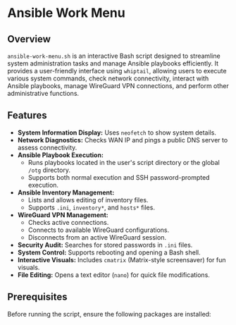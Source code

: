 # Ansible Work Menu

## Overview

`ansible-work-menu.sh` is an interactive Bash script designed to streamline system administration tasks and manage Ansible playbooks efficiently. It provides a user-friendly interface using `whiptail`, allowing users to execute various system commands, check network connectivity, interact with Ansible playbooks, manage WireGuard VPN connections, and perform other administrative functions.

## Features

- **System Information Display:** Uses `neofetch` to show system details.
- **Network Diagnostics:** Checks WAN IP and pings a public DNS server to assess connectivity.
- **Ansible Playbook Execution:**
  - Runs playbooks located in the user's script directory or the global `/otg` directory.
  - Supports both normal execution and SSH password-prompted execution.
- **Ansible Inventory Management:**
  - Lists and allows editing of inventory files.
  - Supports `.ini`, `inventory*`, and `hosts*` files.
- **WireGuard VPN Management:**
  - Checks active connections.
  - Connects to available WireGuard configurations.
  - Disconnects from an active WireGuard session.
- **Security Audit:** Searches for stored passwords in `.ini` files.
- **System Control:** Supports rebooting and opening a Bash shell.
- **Interactive Visuals:** Includes `cmatrix` (Matrix-style screensaver) for fun visuals.
- **File Editing:** Opens a text editor (`nano`) for quick file modifications.

## Prerequisites

Before running the script, ensure the following packages are installed:


